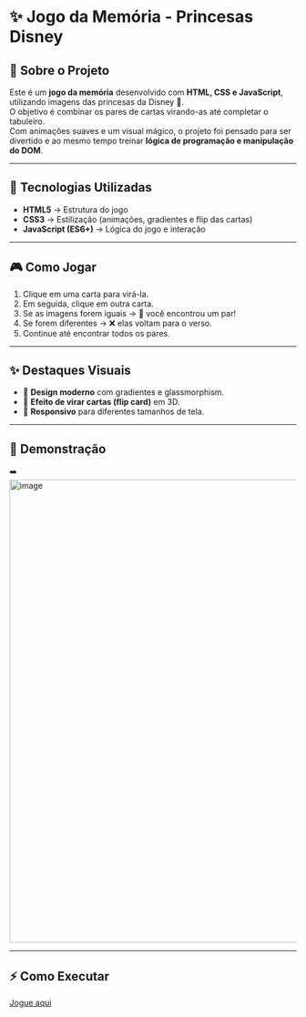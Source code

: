 # ✨ Jogo da Memória - Princesas Disney

## 📌 Sobre o Projeto
Este é um **jogo da memória** desenvolvido com **HTML, CSS e JavaScript**, utilizando imagens das princesas da Disney 👑.  
O objetivo é combinar os pares de cartas virando-as até completar o tabuleiro.  
Com animações suaves e um visual mágico, o projeto foi pensado para ser divertido e ao mesmo tempo treinar **lógica de programação e manipulação do DOM**.

---

## 🚀 Tecnologias Utilizadas
- **HTML5** → Estrutura do jogo  
- **CSS3** → Estilização (animações, gradientes e flip das cartas)  
- **JavaScript (ES6+)** → Lógica do jogo e interação  

---

## 🎮 Como Jogar
1. Clique em uma carta para virá-la.  
2. Em seguida, clique em outra carta.  
3. Se as imagens forem iguais → 🎉 você encontrou um par!  
4. Se forem diferentes → ❌ elas voltam para o verso.  
5. Continue até encontrar todos os pares.  

---

## ✨ Destaques Visuais
- 🎨 **Design moderno** com gradientes e glassmorphism.  
- 🔄 **Efeito de virar cartas (flip card)** em 3D.  
- 📱 **Responsivo** para diferentes tamanhos de tela.  

---

## 📸 Demonstração

➡️ <img width="907" height="812" alt="image" src="https://github.com/user-attachments/assets/24343263-507a-4ae0-b917-b789e4f4e7cc" />

---

## ⚡ Como Executar
[Jogue aqui](https://catarinaguima.github.io/Dio-js-emoji-memory-game/)
